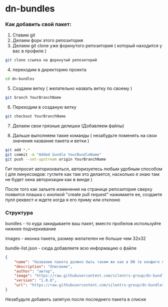 # dn-bundles

### Как добавить свой пакет:
1. Ставим git
2. Делаем форк этого репозитория
3. Делаем git clone уже форкнутого репозитория ( который находится у вас в профиле )
```bash
git clone ссылка на форкнутый репозиторий
```

4. переходим в директорию проекта
```bash
cd dn-bundles
```

5. Создаем ветку ( желательно назвать ветку по своему )
```bash
git branch YourBranchName
```

6. Переходим в созданую ветку
```bash
git checkout YourBranchName
```

7. Делаем свои грязные делишки (Добавляем файлы)

8. Дальше выполняем такие команды ( незабудьте поменять на свои значения название пакета и ветки )
```bash
git add *.*
git commit -m "Added bundle YourBundleName"
git push --set-upstream origin YourBranchName
```

Гит попросит авторизоваться, авторизуетесь любым удобным способом ( для линуксоидов: гуглите как там это делается, насколько я знаю там не будет окна авторизации как в винде )

После того как зальете изменения на странице репозитория сверху появится плашка с кнопкой "create pull request" нажимаете ее, создаете пулл реквест и ждете когда я его приму или отклоню

### Структура
bundles - то куда закидываете ваш пакет, вместо пробелов используйте нижнее подчеркивание

images - иконка пакета, размер желателен не больше чем 32х32

bundle-list.json - сюда добавляете всю информацию о файле
```json
{
    "name": "Название пакета должно быть таким же как в DN (в конфиге пакета ключ 'name')",
    "description": "Описание",
    "author": "автор",
    "image": "https://raw.githubusercontent.com/silentrs-group/dn-bundles/main/images/НАЗВАНИЕ_ИКОНКИ.png",
    "version": "1.0.0",
    "url": "https://raw.githubusercontent.com/silentrs-group/dn-bundles/main/bundles/НАЗВАНИЕ_ПАКЕТА.dnbundle"
}
```
Незабудьте добавить запятую после последнего пакета в списке